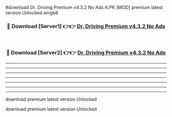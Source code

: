 #download Dr. Driving Premium v4.3.2 No Ads A.PK [MOD] premium latest version Unlocked amgb8 



<div align="center">
<h3>🔴 Download [Server1] 👉👉 <a href="https://download1apk.web.app/">Dr. Driving Premium v4.3.2 No Ads</a></h3><br>

<h3>🔴 Download [Server2] 👉👉 <a href="https://download1apk.web.app/">Dr. Driving Premium v4.3.2 No Ads</a></h3>
</div>





----------------------------------------------------------

----------------------------------------------------------

----------------------------------------------------------

----------------------------------------------------------

----------------------------------------------------------

----------------------------------------------------------

----------------------------------------------------------

download premium latest version Unlocked

download premium latest version Unlocked
